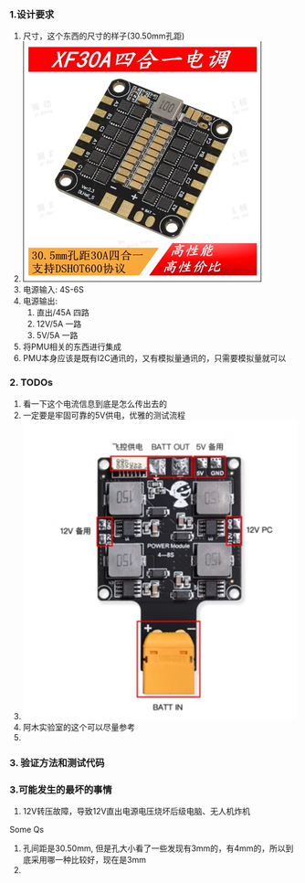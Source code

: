 ### 1.设计要求

1. 尺寸，这个东西的尺寸的样子(30.50mm孔距)
2. ![img](image/README/1698769233077.png)
3. 电源输入: 4S-6S
4. 电源输出:
   1. 直出/45A 四路
   2. 12V/5A 一路
   3. 5V/5A 一路
5. 将PMU相关的东西进行集成
6. PMU本身应该是既有I2C通讯的，又有模拟量通讯的，只需要模拟量就可以

### 2. TODOs

1. 看一下这个电流信息到底是怎么传出去的
2. 一定要是牢固可靠的5V供电，优雅的测试流程
3. ![1698770440039](image/README/1698770440039.png)
4. 阿木实验室的这个可以尽量参考
5. 

### 3. 验证方法和测试代码

### 3.可能发生的最坏的事情

1. 12V转压故障，导致12V直出电源电压烧坏后级电脑、无人机炸机





Some Qs

1. 孔间距是30.50mm, 但是孔大小看了一些发现有3mm的，有4mm的，所以到底采用哪一种比较好，现在是3mm
2.
